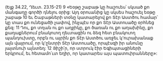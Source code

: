 (Ելք 34.22, Ղեւտ. 23.15-21)
9 «Եօթը շաբաթ կը հաշուես՝ սկսած քո մանգաղը գործի դնելու օրից: Այդ օրուանից կը սկսես հաշուել եօթը շաբաթ 10 եւ Շաբաթների տօնը կատարելով քո Տէր Աստծու համար՝ կը տաս քո ունեցածի չափով, ինչպէս որ քո Տէր Աստուածը օրհնեց քեզ: 11 Դու, քո տղան ու քո աղջիկը, քո ծառան ու քո աղախինը, քո քաղաքներում բնակուող ղեւտացին ու ձեզ հետ բնակուող պանդուխտը, որբն ու այրին քո Տէր Աստծու առջեւ կ՚ուրախանաք այն վայրում, որ կ՚ընտրի Տէր Աստուածը, որպէսզի իր անունը յայտնուի այնտեղ: 12 Յիշի՛ր, որ ստրուկ էիր Եգիպտացիների երկրում, եւ հետամո՛ւտ եղիր, որ կատարես այս պատուիրանները»:
